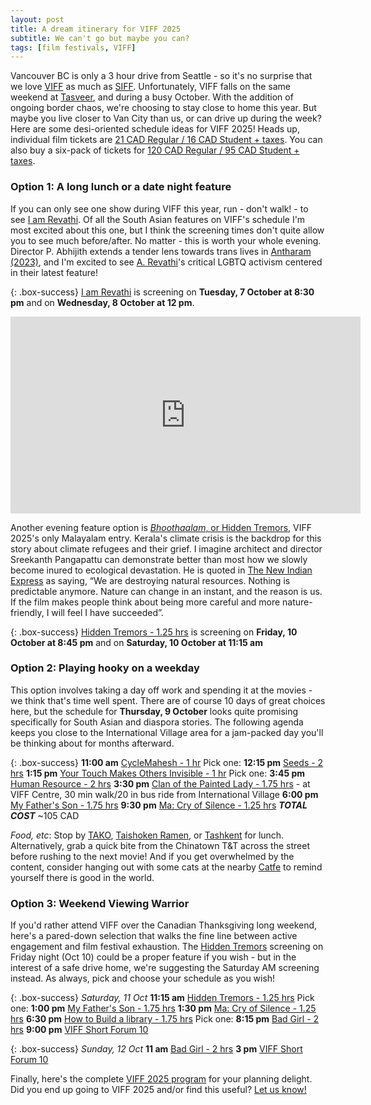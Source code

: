 ```yaml
---
layout: post
title: A dream itinerary for VIFF 2025
subtitle: We can't go but maybe you can?
tags: [film festivals, VIFF]
---
```


Vancouver BC is only a 3 hour drive from Seattle - so it's no surprise that we love [VIFF](https://viff.org/festival/) as much as [SIFF](https://www.siff.net/festival). Unfortunately, VIFF falls on the same weekend at [Tasveer](https://tasveer.org/), and during a busy October. With the addition of ongoing border chaos, we're choosing to stay close to home this year. But maybe you live closer to Van City than us, or can drive up during the week? Here are some desi-oriented schedule ideas for VIFF 2025! 
Heads up, individual film tickets are [21 CAD Regular / 16 CAD Student + taxes](https://viff.org/ticket-info/#festival). You can also buy a six-pack of tickets for [120 CAD Regular / 95 CAD Student + taxes](https://viff.org/ticket-info/#festival).

### Option 1: A long lunch or a date night feature
If you can only see one show during VIFF this year, run - don't walk! - to see [I am Revathi](https://viff.org/whats-on/viff25-i-am-revathi/). Of all the South Asian features on VIFF's schedule I'm most excited about this one, but I think the screening times don't quite allow you to see much before/after. No matter - this is worth your whole evening. Director P. Abhijith extends a tender lens towards trans lives in [Antharam (2023)](https://en.wikipedia.org/wiki/Antharam), and I'm excited to see [A. Revathi](https://en.wikipedia.org/wiki/A._Revathi)'s critical LGBTQ activism centered in their latest feature!

{: .box-success} [I am Revathi](https://viff.org/whats-on/viff25-i-am-revathi/) is screening on **Tuesday, 7 October at 8:30 pm** and on **Wednesday, 8 October at 12 pm**.

<iframe width="560" height="315" src="https://www.youtube.com/embed/Wq9iRMzpJQM?si=96mYpxauJJoE90Po" title="YouTube video player" frameborder="0" allow="accelerometer; autoplay; clipboard-write; encrypted-media; gyroscope; picture-in-picture; web-share" referrerpolicy="strict-origin-when-cross-origin" allowfullscreen></iframe>

Another evening feature option is [*Bhoothaalam*, or Hidden Tremors](https://viff.org/whats-on/viff25-hidden-tremors/), VIFF 2025's only Malayalam entry. Kerala's climate crisis is the backdrop for this story about climate refugees and their grief. I imagine architect and director Sreekanth Pangapattu can demonstrate better than most how we slowly become inured to ecological devastation. He is quoted in [The New Indian Express](https://www.newindianexpress.com/kerala/2025/Sep/11/tremors-of-a-forewarning-2) as saying, “We are destroying natural resources. Nothing is predictable anymore. Nature can change in an instant, and the reason is us. If the film makes people think about being more careful and more nature-friendly, I will feel I have succeeded”.  

{: .box-success} [Hidden Tremors - 1.25 hrs](https://viff.org/whats-on/viff25-hidden-tremors/) is screening on **Friday, 10 October at 8:45 pm** and on **Saturday, 10 October at 11:15 am** 


### Option 2: Playing hooky on a weekday

This option involves taking a day off work and spending it at the movies - we think that's time well spent. There are of course 10 days of great choices here, but the schedule for **Thursday, 9 October** looks quite promising specifically for South Asian and diaspora stories. The following agenda keeps you close to the International Village area for a jam-packed day you'll be thinking about for months afterward. 

{: .box-success}
**11:00 am** [CycleMahesh - 1 hr](https://viff.org/whats-on/viff25-cyclemahesh/)
Pick one: 
  **12:15 pm** [Seeds - 2 hrs](https://viff.org/whats-on/viff25-seeds/)
  **1:15 pm** [Your Touch Makes Others Invisible - 1 hr](https://viff.org/whats-on/viff25-your-touch-makes-others-invisible/)
Pick one:
  **3:45 pm** [Human Resource - 2 hrs](https://viff.org/whats-on/viff25-human-resource/) 
  **3:30 pm** [Clan of the Painted Lady - 1.75 hrs](https://viff.org/whats-on/viff25-clan-of-the-painted-lady/) - at VIFF Centre, 30 min walk/20 in bus ride from International Village
**6:00 pm** [My Father's Son - 1.75 hrs](https://viff.org/whats-on/viff25-my-fathers-son/) 
**9:30 pm** [Ma: Cry of Silence - 1.25 hrs](https://viff.org/whats-on/viff25-ma-cry-of-silence/)
***TOTAL COST*** ~105 CAD

*Food, etc*: Stop by [TAKO](https://www.takovancouver.com), [Taishoken Ramen](https://www.taishoken-ramen.com), or [Tashkent](https://www.tashkent-restaurant.com) for lunch. Alternatively, grab a quick bite from the Chinatown T&T across the street before rushing to the next movie! And if you get overwhelmed by the content, consider hanging out with some cats at the nearby [Catfe](https://catfe.ca) to remind yourself there is good in the world.


### Option 3: Weekend Viewing Warrior 

If you'd rather attend VIFF over the Canadian Thanksgiving long weekend, here's a pared-down selection that walks the fine line between active engagement and film festival exhaustion. The [Hidden Tremors](https://viff.org/whats-on/viff25-hidden-tremors/) screening on Friday night (Oct 10) could be a proper feature if you wish - but in the interest of a safe drive home, we're suggesting the Saturday AM screening instead. As always, pick and choose your schedule as you wish!

{: .box-success}
*Saturday, 11 Oct*
**11:15 am** [Hidden Tremors - 1.25 hrs](https://viff.org/whats-on/viff25-hidden-tremors/)
Pick one:
  **1:00 pm** [My Father's Son - 1.75 hrs](https://viff.org/whats-on/viff25-my-fathers-son/)
  **1:30 pm** [Ma: Cry of Silence - 1.25 hrs](https://viff.org/whats-on/viff25-ma-cry-of-silence/)
**6:30 pm** [How to Build a library - 1.75 hrs](https://viff.org/whats-on/viff25-how-to-build-a-library/)
Pick one: 
  **8:15 pm** [Bad Girl - 2 hrs](https://viff.org/whats-on/viff25-bad-girl/)
  **9:00 pm** [VIFF Short Forum 10](https://viff.org/whats-on/viff25-short-forum-10/)

{: .box-success}
*Sunday, 12 Oct*
**11 am** [Bad Girl - 2 hrs](https://viff.org/whats-on/viff25-bad-girl/)
**3 pm** [VIFF Short Forum 10](https://viff.org/whats-on/viff25-short-forum-10/)

Finally, here's the complete [VIFF 2025 program](https://viff.org/whats-on-calendar/?search=&dates=October+02+2025&festival-only=true) for your planning delight. Did you end up going to VIFF 2025 and/or find this useful? [Let us know!](mailto:socsafceastside@gmail.com)
